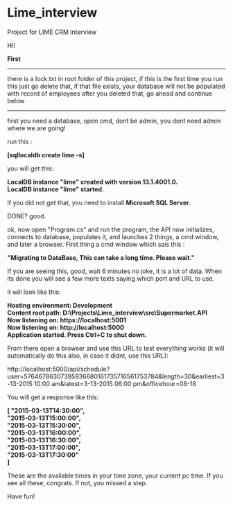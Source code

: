 # Lime_interview
Project for LIME CRM interview


HI!

**First**

********************************************************************************************************
there is a lock.txt in root folder of this project, if this is the first time you run this
just go delete that, if that file exists, your database will not be populated with record of employees
after you deleted that, go ahead and continue below
********************************************************************************************************


first you need a database, open cmd, dont be admin, you dont need admin where we are going!

run this :

**[sqllocaldb create lime -s]**

you will get this: 

**LocalDB instance "lime" created with version 13.1.4001.0.  
LocalDB instance "lime" started.**

If you did not get that, you need to install **Microsoft SQL Server**. 

DONE? good.


ok, now open "Program.cs" and run the program, the API now initializes, connects to database, 
populates it, and launches 2 things, a cmd window, and later a browser. First thing a cmd window which sais this :

**"Migrating to DataBase, This can take a long time. Please wait."**

If you are seeing this, good, wait 6 minutes no joke, it is a lot of data. When its done you will see a few more texts
saying which port and URL to use. 

it will look like this:

**Hosting environment: Development  
Content root path: D:\Projects\Lime_interview\src\Supermarket.API  
Now listening on: https://localhost:5001  
Now listening on: http://localhost:5000  
Application started. Press Ctrl+C to shut down.**

From there open a browser and use this URL to test everything works (it will automatically do this also, in case it didnt, use this URL):

http://localhost:5000/api/schedule?user=57646786307395936680161735716561753784&length=30&earliest=3-13-2015 10:00 am&latest=3-13-2015 06:00 pm&officehour=08-18

You will get a response like this:

**[
    "2015-03-13T14:30:00",  
    "2015-03-13T15:00:00",  
    "2015-03-13T15:30:00",  
    "2015-03-13T16:00:00",  
    "2015-03-13T16:30:00",  
    "2015-03-13T17:00:00",  
    "2015-03-13T17:30:00"  
]**

These are the available times in your time zone, your current pc time. If you see all these, congrats. If not, you missed a step.

Have fun!
